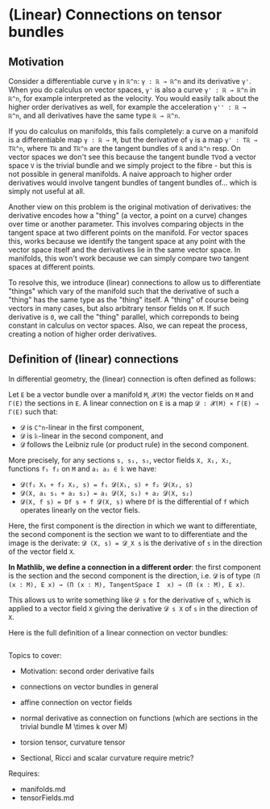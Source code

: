 # (Linear) Connections on tensor bundles

## Motivation

Consider a differentiable curve `γ` in `ℝ^n`: `γ : ℝ → ℝ^n` and its derivative `γ'`. When you do calculus on vector spaces, `γ'` is also a curve `γ' : ℝ → ℝ^n` in `ℝ^n`, for example interpreted as the velocity. You would easily talk about the higher order derivatives as well, for example the acceleration `γ'' : ℝ → ℝ^n`, and all derivatives have the same type `ℝ → ℝ^n`.

If you do calculus on manifolds, this fails completely: a curve on a manifold is a differentiable map `γ : ℝ → M`, but the derivative of `γ` is a map `γ' : Tℝ → Tℝ^n`, where `Tℝ` and `Tℝ^n` are the tangent bundles of `ℝ` and `ℝ^n` resp. On vector spaces we don't see this because the tangent bundle `TV`od a vector space `V` is the trivial bundle and we simply project to the fibre - but this is not possible in general manifolds.
A naive approach to higher order derivatives would involve tangent bundles of tangent bundles of... which is simply not useful at all.

Another view on this problem is the original motivation of derivatives: the derivative encodes how a "thing" (a vector, a point on a curve) changes over time or another parameter. This involves comparing objects in the tangent space at two different points on the manifold. For vector spaces this, works because we identify the tangent space at any point with the vector space itself and the derivatives lie in the same vector space.
In manifolds, this won't work because we can simply compare two tangent spaces at different points.

To resolve this, we introduce (linear) connections to allow us to differentiate "things" which vary of the manifold such that the derivative of such a "thing" has the same type as the "thing" itself. A "thing" of course being vectors in many cases, but also arbitrary tensor fields on `M`. If such derivative is `0`, we call the "thing" parallel, which correponds to being constant in calculus on vector spaces.
Also, we can repeat the process, creating a notion of higher order derivatives.


## Definition of (linear) connections

In differential geometry, the (linear) connection is often defined as follows:

Let `E` be a vector bundle over a manifold `M`, `𝓧(M)` the vector fields on `M` and `Γ(E)` the sections in `E`. A linear connection on `E` is a map `𝓓 : 𝓧(M) × Γ(E) → Γ(E)` such that:
* `𝓓` is `C^n`-linear in the first component,
* `𝓓` is `𝕜`-linear in the second component, and
* `𝓓` follows the Leibniz rule (or product rule) in the second component.

More precisely, for any sections `s, s₁, s₂`, vector fields `X, X₁, X₂`, functions `f₁ f₂` on `M` and `a₁ a₂ ∈ 𝕜` we have:
* `𝓓(f₁ X₁ + f₂ X₂, s) = f₁ 𝓓(X₁, s) + f₂ 𝓓(X₂, s)`
* `𝓓(X, a₁ s₁ + a₂ s₂) = a₁ 𝓓(X, s₁) + a₂ 𝓓(X, s₂)`
* `𝓓(X, f s) = Df s + f 𝓓(X, s)` where `Df` is the differential of `f` which operates linearly on the vector fiels.

Here, the first component is the direction in which we want to differentiate, the second component is the section we want to to differentiate and the image is the derivate: `𝓓 (X, s) = 𝓓_X s` is the derivative of `s` in the direction of the vector field `X`.

**In Mathlib, we define a connection in a different order**: the first component is the section and the second component is the direction, i.e. `𝓓` is of type `(Π (x : M), E x) → (Π (x : M), TangentSpace I  x) → (Π (x : M), E x)`.

This allows us to write something like `𝓓 s` for the derivative of `s`, which is applied to a vector field `X` giving the derivative `𝓓 s X` of `s` in the direction of `X`.

Here is the full definition of a linear connection on vector bundles:

```

```





Topics to cover:
* Motivation: second order derivative fails
* connections on vector bundles in general
* affine connection on vector fields
* normal derivative as connection on functions (which are sections in the trivial bundle M \times k over M)
* torsion tensor, curvature tensor

* Sectional, Ricci and scalar curvature require metric?

Requires:
* manifolds.md
* tensorFields.md
